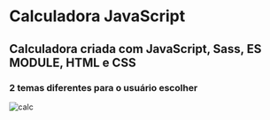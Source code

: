 # Calculadora JavaScript
## Calculadora criada com JavaScript, Sass, ES MODULE, HTML e CSS
### 2 temas diferentes para o usuário escolher


![calc](https://user-images.githubusercontent.com/116767490/214323926-27ddd9fa-0d07-4adf-b91f-e70e41d51094.png)
